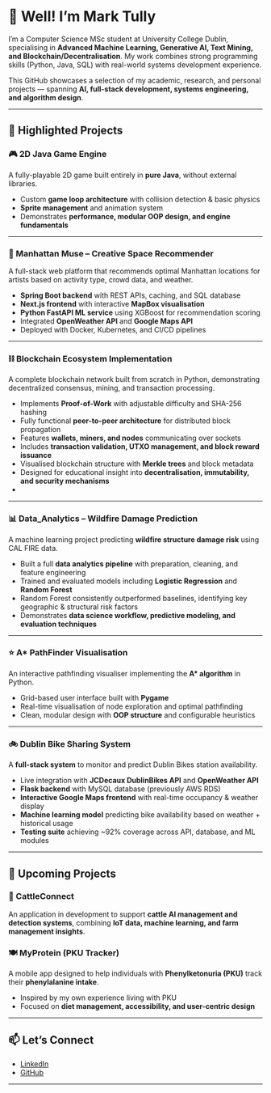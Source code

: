 # 👋 Well! I’m Mark Tully  

I’m a Computer Science MSc student at University College Dublin, specialising in **Advanced Machine Learning, Generative AI, Text Mining, and Blockchain/Decentralisation**. My work combines strong programming skills (Python, Java, SQL) with real-world systems development experience.  

This GitHub showcases a selection of my academic, research, and personal projects — spanning **AI, full-stack development, systems engineering, and algorithm design**.  

---

## 🚀 Highlighted Projects  

### 🎮 2D Java Game Engine  
A fully-playable 2D game built entirely in **pure Java**, without external libraries.  
- Custom **game loop architecture** with collision detection & basic physics  
- **Sprite management** and animation system  
- Demonstrates **performance, modular OOP design, and engine fundamentals**  

---

### 🗽 Manhattan Muse – Creative Space Recommender  
A full-stack web platform that recommends optimal Manhattan locations for artists based on activity type, crowd data, and weather.  
- **Spring Boot backend** with REST APIs, caching, and SQL database  
- **Next.js frontend** with interactive **MapBox visualisation**  
- **Python FastAPI ML service** using XGBoost for recommendation scoring  
- Integrated **OpenWeather API** and **Google Maps API**  
- Deployed with Docker, Kubernetes, and CI/CD pipelines  

---

### ⛓️ Blockchain Ecosystem Implementation

A complete blockchain network built from scratch in Python, demonstrating decentralized consensus, mining, and transaction processing.

- Implements **Proof-of-Work** with adjustable difficulty and SHA-256 hashing
- Fully functional **peer-to-peer architecture** for distributed block propagation
- Features **wallets, miners, and nodes** communicating over sockets
- Includes **transaction validation, UTXO management, and block reward issuance**
- Visualised blockchain structure with **Merkle trees** and block metadata
- Designed for educational insight into **decentralisation, immutability, and security mechanisms**
- 
---

### 📊 Data_Analytics – Wildfire Damage Prediction  
A machine learning project predicting **wildfire structure damage risk** using CAL FIRE data.  
- Built a full **data analytics pipeline** with preparation, cleaning, and feature engineering  
- Trained and evaluated models including **Logistic Regression** and **Random Forest**  
- Random Forest consistently outperformed baselines, identifying key geographic & structural risk factors  
- Demonstrates **data science workflow, predictive modeling, and evaluation techniques**  

---

### ⭐ A* PathFinder Visualisation  
An interactive pathfinding visualiser implementing the **A\* algorithm** in Python.  
- Grid-based user interface built with **Pygame**  
- Real-time visualisation of node exploration and optimal pathfinding  
- Clean, modular design with **OOP structure** and configurable heuristics  

---

### 🚲 Dublin Bike Sharing System  
A **full-stack system** to monitor and predict Dublin Bikes station availability.  
- Live integration with **JCDecaux DublinBikes API** and **OpenWeather API**  
- **Flask backend** with MySQL database (previously AWS RDS)  
- **Interactive Google Maps frontend** with real-time occupancy & weather display  
- **Machine learning model** predicting bike availability based on weather + historical usage  
- **Testing suite** achieving ~92% coverage across API, database, and ML modules  

---

## 🔬 Upcoming Projects  

### 🐄 CattleConnect  
An application in development to support **cattle AI management and detection systems**, combining **IoT data, machine learning, and farm management insights**.  

### 🍽️ MyProtein (PKU Tracker)  
A mobile app designed to help individuals with **Phenylketonuria (PKU)** track their **phenylalanine intake**.  
- Inspired by my own experience living with PKU  
- Focused on **diet management, accessibility, and user-centric design**  

---

## 📫 Let’s Connect  
- [LinkedIn](https://www.linkedin.com/in/mark-tully/)  
- [GitHub](https://github.com/mtully-64)  

---
